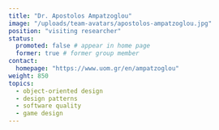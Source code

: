 ```yaml
---
title: "Dr. Apostolos Ampatzoglou"
image: "/uploads/team-avatars/apostolos-ampatzoglou.jpg"
position: "visiting researcher"
status:
  promoted: false # appear in home page
  former: true # former group member
contact:
  homepage: "https://www.uom.gr/en/ampatzoglou"
weight: 850
topics:
  - object-oriented design
  - design patterns
  - software quality
  - game design
---
```




